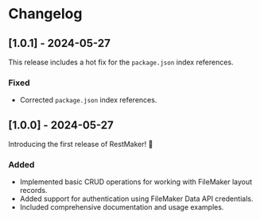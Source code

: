 # Changelog

## [1.0.1] - 2024-05-27

This release includes a hot fix for the `package.json` index references.

### Fixed

- Corrected `package.json` index references.

## [1.0.0] - 2024-05-27

Introducing the first release of RestMaker! 🎉

### Added

- Implemented basic CRUD operations for working with FileMaker layout records.
- Added support for authentication using FileMaker Data API credentials.
- Included comprehensive documentation and usage examples.
